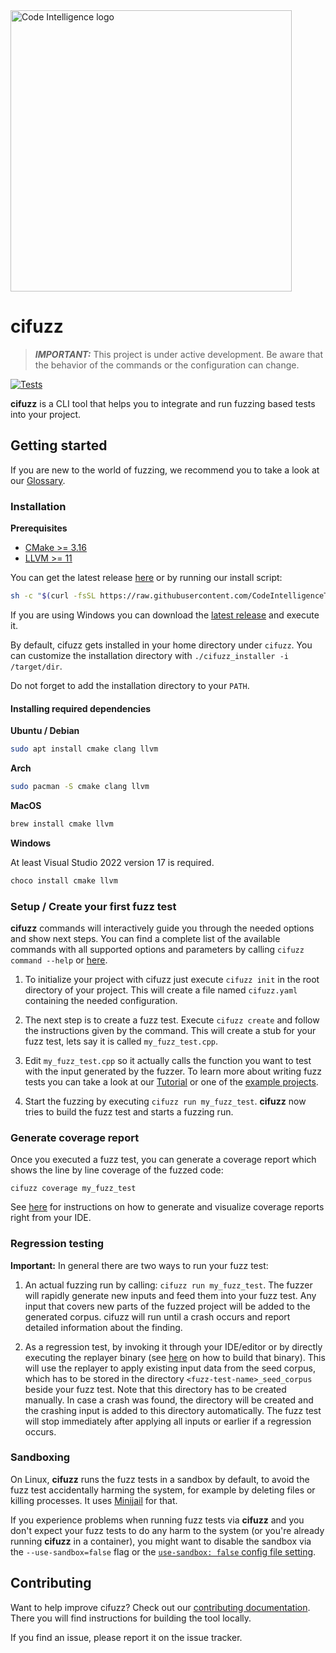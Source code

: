 <a href="https://www.code-intelligence.com/">
<img src="https://www.code-intelligence.com/hubfs/Logos/CI%20Logos/Logo_quer_white.png" alt="Code Intelligence logo" width="450px">
</a>

# cifuzz

> **_IMPORTANT:_** This project is under active development.
Be aware that the behavior of the commands or the configuration
can change.

[![Tests](https://github.com/CodeIntelligenceTesting/cifuzz/actions/workflows/pipeline_pr.yml/badge.svg?branch=main)](https://github.com/CodeIntelligenceTesting/cifuzz/actions/workflows/pipeline_pr.yml)

**cifuzz** is a CLI tool that helps you to integrate and run fuzzing
based tests into your project.

## Getting started
If you are new to the world of fuzzing, we recommend you to take a
look at our [Glossary](docs/Glossary.md).

### Installation

**Prerequisites**
* [CMake >= 3.16](https://cmake.org/)
* [LLVM >= 11](https://clang.llvm.org/get_started.html)

You can get the latest release [here](https://github.com/CodeIntelligenceTesting/cifuzz/releases/latest)
or by running our install script:

```bash
sh -c "$(curl -fsSL https://raw.githubusercontent.com/CodeIntelligenceTesting/cifuzz/main/install.sh)"
```

If you are using Windows you can download the [latest release](https://github.com/CodeIntelligenceTesting/cifuzz/releases/latest/download/cifuzz_installer_windows.exe) 
and execute it.

By default, cifuzz gets installed in your home directory under `cifuzz`.
You can customize the installation directory with `./cifuzz_installer -i /target/dir`.

Do not forget to add the installation directory to your `PATH`.

#### Installing required dependencies
**Ubuntu / Debian**
<!-- when changing this, please make sure it is in sync with the E2E pipeline -->
```bash
sudo apt install cmake clang llvm
```

**Arch**
<!-- when changing this, please make sure it is in sync with the E2E pipeline -->
```bash
sudo pacman -S cmake clang llvm
```

**MacOS**
<!-- when changing this, please make sure it is in sync with the E2E pipeline -->
```bash
brew install cmake llvm
```

**Windows**
<!-- when changing this, please make sure it is in sync with the E2E pipeline -->
<!-- clang is included in the llvm package --->
At least Visual Studio 2022 version 17 is required.
```bash
choco install cmake llvm
```

### Setup / Create your first fuzz test

**cifuzz** commands will interactively guide you through the needed
options and show next steps. You can find a complete
list of the available commands with all supported options and
parameters by calling `cifuzz command --help` or
[here](https://github.com/CodeIntelligenceTesting/cifuzz/wiki/cifuzz).

1. To initialize your project with cifuzz just execute `cifuzz init`
in the root directory of your project. This will create a file named
`cifuzz.yaml` containing the needed configuration.

2. The next step is to create a fuzz test. Execute `cifuzz create`
and follow the instructions given by the command. This will create a
stub for your fuzz test, lets say it is called `my_fuzz_test.cpp`.

3. Edit `my_fuzz_test.cpp` so it actually calls the function you want
to test with the input generated by the fuzzer. To learn more about
writing fuzz tests you can take a look at our
[Tutorial](docs/How-To-Write-A-Fuzz-Test.md) or one of the
[example projects](examples).

4. Start the fuzzing by executing `cifuzz run my_fuzz_test`.
**cifuzz** now tries to build the fuzz test and starts a fuzzing run.

### Generate coverage report

Once you executed a fuzz test, you can generate a coverage report which
shows the line by line coverage of the fuzzed code:

    cifuzz coverage my_fuzz_test

See [here](docs/Coverage-ide-integrations.md) for instructions on how to
generate and visualize coverage reports right from your IDE.

### Regression testing

**Important:** In general there are two ways to run your fuzz test:

1. An actual fuzzing run by calling: `cifuzz run my_fuzz_test`.
The fuzzer will rapidly generate new inputs and feed them into your
fuzz test. Any input that covers new parts of the fuzzed project will
be added to the generated corpus. cifuzz will run until a crash occurs
and report detailed information about the finding.

2. As a regression test, by invoking it through your IDE/editor or by
directly executing the replayer binary
(see [here](docs/How-To-Write-A-Fuzz-Test.md#regression-test--replayer)
on how to build that binary).
This will use the replayer to apply existing input data from the
seed corpus, which has to be stored in the directory
`<fuzz-test-name>_seed_corpus` beside your fuzz test. Note that this
directory has to be created manually. In case a crash was found, the
directory will be created and the crashing input
is added to this directory automatically.
The fuzz test will stop immediately after
applying all inputs or earlier if a regression occurs.


### Sandboxing

On Linux, **cifuzz** runs the fuzz tests in a sandbox by default, to
avoid the fuzz test accidentally harming the system, for example by
deleting files or killing processes. It uses [Minijail](https://google.github.io/minijail/minijail0.1.html) for
that.

If you experience problems when running fuzz tests via **cifuzz** and
you don't expect your fuzz tests to do any harm to the system (or you're
already running **cifuzz** in a container), you might want to disable
the sandbox via the `--use-sandbox=false` flag or the
[`use-sandbox: false` config file setting](docs/Configuration.md#use-sandbox).

## Contributing
Want to help improve cifuzz? Check out our [contributing documentation](CONTRIBUTING.md).
There you will find instructions for building the tool locally.

If you find an issue, please report it on the issue tracker.
